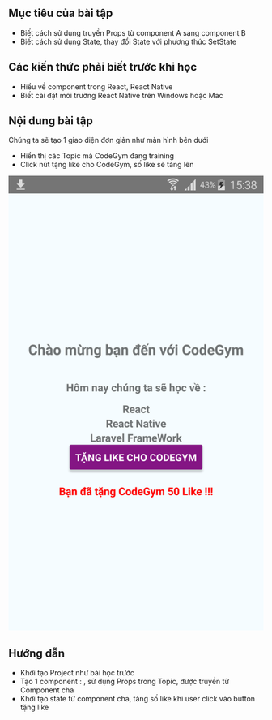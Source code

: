 ## Mục tiêu của bài tập
- Biết cách sử dụng truyền Props từ component A sang component B
- Biết cách sử dụng State, thay đổi State với phương thức SetState

## Các kiến thức phải biết trước khi học
- Hiểu về component trong React, React Native
- Biết cài đặt môi trường React Native trên Windows hoặc Mac

## Nội dung bài tập
Chúng ta sẽ tạo 1 giao diện đơn giản như màn hình bên dưới
- Hiển thị các Topic mà CodeGym đang training
- Click nút tặng like cho CodeGym, số like sẽ tăng lên

![alt](https://github.com/anhtbok92/PropsAndStateReactNativeTraining/blob/master/images/StateAndProps.png)

## Hướng dẫn
- Khởi tạo Project như bài học trước
- Tạo 1 component : <Topic />, sử dụng Props trong Topic, được truyền từ Component cha
- Khởi tạo state từ component cha, tăng số like khi user click vào button tặng like
